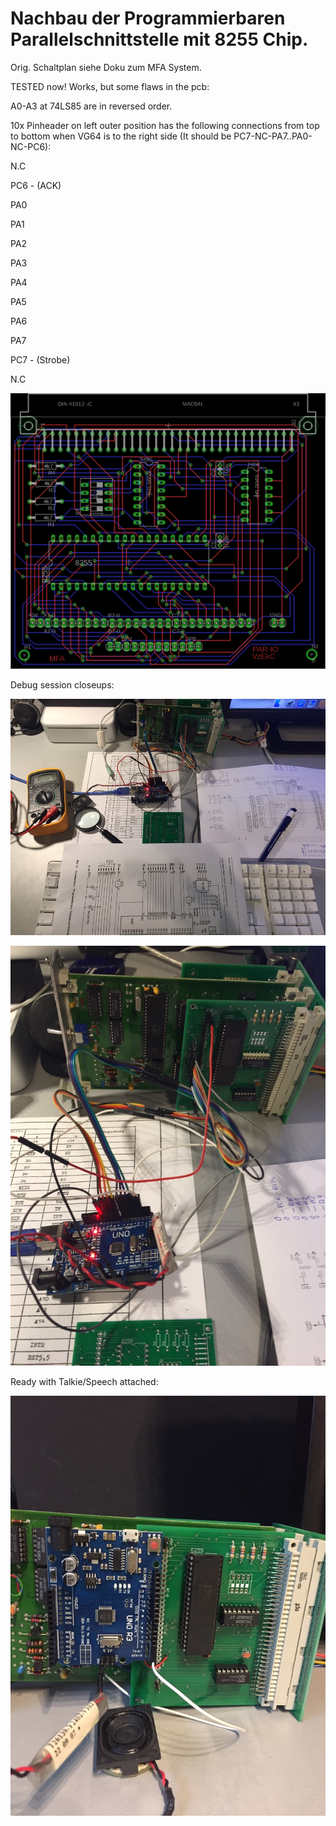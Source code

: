 # Nachbau der Programmierbaren Parallelschnittstelle mit 8255 Chip.

Orig. Schaltplan siehe Doku zum MFA System.

TESTED now! Works, but some flaws in the pcb:

A0-A3 at 74LS85 are in reversed order.

10x Pinheader on left outer position has the following connections from top to bottom when VG64 is to the right side (It should be PC7-NC-PA7..PA0-NC-PC6):

N.C

PC6 - (ACK)

PA0

PA1

PA2

PA3

PA4

PA5

PA6

PA7

PC7 - (Strobe)

N.C

![sp1](https://github.com/petersieg/MFA/blob/master/par-io/pcb.png)

Debug session closeups:

![dbg1](https://github.com/petersieg/MFA/blob/master/par-io/debug1.jpg)

![dbg2](https://github.com/petersieg/MFA/blob/master/par-io/debug2.jpg)

Ready with Talkie/Speech attached:

![rdy](https://github.com/petersieg/MFA/blob/master/par-io/ready.jpg)

